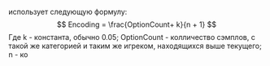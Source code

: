 использует следующую формулу:
$$
Encoding = \frac{OptionCount+ k}{n + 1}
$$
Где k - константа, обычно 0.05; OptionCount - колличество сэмплов, с такой же категорией и таким же игреком, находящихся выше текущего; n - ко